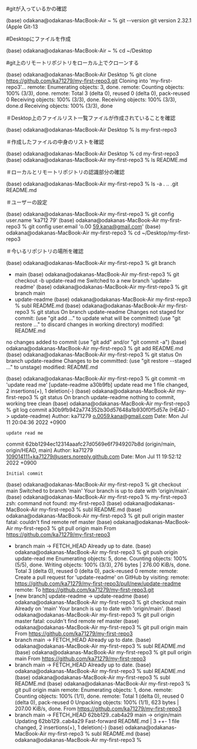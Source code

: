 #gitが入っているかの確認

(base) odakana@odakanas-MacBook-Air ~ % git --version
git version 2.32.1 (Apple Git-13

#Desktopにファイルを作成

(base) odakana@odakanas-MacBook-Air ~ % cd ~/Desktop

#git上のリモートリポジトリをローカル上でクローンする

(base) odakana@odakanas-MacBook-Air Desktop % git clone https://github.com/ka71279/my-first-repo3.git
Cloning into 'my-first-repo3'...
remote: Enumerating objects: 3, done.
remote: Counting objects: 100% (3/3), done.
remote: Total 3 (delta 0), reused 0 (delta 0), pack-reused 0
Receiving objects: 100% (3/3), done.
Receiving objects: 100% (3/3), done.d
Receiving objects: 100% (3/3), done

＃Desktop上のファイルリスト一覧ファイルが作成されていることを確認

(base) odakana@odakanas-MacBook-Air Desktop % ls
my-first-repo3

＃作成したファイルの中身のリストを確認

(base) odakana@odakanas-MacBook-Air Desktop % cd my-first-repo3
(base) odakana@odakanas-MacBook-Air my-first-repo3 % ls
README.md

＃ローカルとリモートリポジトリの認識部分の確認

(base) odakana@odakanas-MacBook-Air my-first-repo3 % ls -a
.		..		.git		README.md

＃ユーザーの設定

(base) odakana@odakanas-MacBook-Air my-first-repo3 % git config user.name 'ka712
79'
(base) odakana@odakanas-MacBook-Air my-first-repo3 % git config user.email 'o.00
59.kana@gmail.com'
(base) odakana@odakanas-MacBook-Air my-first-repo3 % cd ~/Desktop/my-first-repo3

＃今いるリポジトリの場所を確認

(base) odakana@odakanas-MacBook-Air my-first-repo3 % git branch
* main
(base) odakana@odakanas-MacBook-Air my-first-repo3 % git checkout -b update-read
me
Switched to a new branch 'update-readme'
(base) odakana@odakanas-MacBook-Air my-first-repo3 % git branch
  main
* update-readme
(base) odakana@odakanas-MacBook-Air my-first-repo3 % subl README.md
(base) odakana@odakanas-MacBook-Air my-first-repo3 % git status
On branch update-readme
Changes not staged for commit:
  (use "git add <file>..." to update what will be committed)
  (use "git restore <file>..." to discard changes in working directory)
	modified:   README.md

no changes added to commit (use "git add" and/or "git commit -a")
(base) odakana@odakanas-MacBook-Air my-first-repo3 % git add README.md
(base) odakana@odakanas-MacBook-Air my-first-repo3 % git status
On branch update-readme
Changes to be committed:
  (use "git restore --staged <file>..." to unstage)
	modified:   README.md

(base) odakana@odakanas-MacBook-Air my-first-repo3 % git commit -m 'update read
me'
[update-readme a30b9fb] update read me
 1 file changed, 2 insertions(+), 1 deletion(-)
(base) odakana@odakanas-MacBook-Air my-first-repo3 % git status
On branch update-readme
nothing to commit, working tree clean
(base) odakana@odakanas-MacBook-Air my-first-repo3 % git log
commit a30b9fb942a774352b30d57648a1b930f0f5d57e (HEAD -> update-readme)
Author: ka71279 <o.0059.kana@gmail.com>
Date:   Mon Jul 11 20:04:36 2022 +0900

    update read me

commit 62bb1294ec12314aaafc27d0569e6f7949207b8d (origin/main, origin/HEAD, main)
Author: ka71279 <109014111+ka71279@users.noreply.github.com>
Date:   Mon Jul 11 19:52:12 2022 +0900

    Initial commit
(base) odakana@odakanas-MacBook-Air my-first-repo3 % git checkout main
Switched to branch 'main'
Your branch is up to date with 'origin/main'.
(base) odakana@odakanas-MacBook-Air my-first-repo3 % my-first-repo3
zsh: command not found: my-first-repo3
(base) odakana@odakanas-MacBook-Air my-first-repo3 % subl README.md
(base) odakana@odakanas-MacBook-Air my-first-repo3 % git pull origin master
fatal: couldn't find remote ref master
(base) odakana@odakanas-MacBook-Air my-first-repo3 % git pull origin main
From https://github.com/ka71279/my-first-repo3
 * branch            main       -> FETCH_HEAD
Already up to date.
(base) odakana@odakanas-MacBook-Air my-first-repo3 % git push origin update-read
me
Enumerating objects: 5, done.
Counting objects: 100% (5/5), done.
Writing objects: 100% (3/3), 276 bytes | 276.00 KiB/s, done.
Total 3 (delta 0), reused 0 (delta 0), pack-reused 0
remote:
remote: Create a pull request for 'update-readme' on GitHub by visiting:
remote:      https://github.com/ka71279/my-first-repo3/pull/new/update-readme
remote:
To https://github.com/ka71279/my-first-repo3.git
 * [new branch]      update-readme -> update-readme
(base) odakana@odakanas-MacBook-Air my-first-repo3 % git checkout main
Already on 'main'
Your branch is up to date with 'origin/main'.
(base) odakana@odakanas-MacBook-Air my-first-repo3 % git pull origin master
fatal: couldn't find remote ref master
(base) odakana@odakanas-MacBook-Air my-first-repo3 % git pull origin main
From https://github.com/ka71279/my-first-repo3
 * branch            main       -> FETCH_HEAD
Already up to date.
(base) odakana@odakanas-MacBook-Air my-first-repo3 % subl README.md
(base) odakana@odakanas-MacBook-Air my-first-repo3 % git pull origin main
From https://github.com/ka71279/my-first-repo3
 * branch            main       -> FETCH_HEAD
Already up to date.
(base) odakana@odakanas-MacBook-Air my-first-repo3 % subl README.md
(base) odakana@odakanas-MacBook-Air my-first-repo3 % subl README.md
(base) odakana@odakanas-MacBook-Air my-first-repo3 % git pull origin main
remote: Enumerating objects: 1, done.
remote: Counting objects: 100% (1/1), done.
remote: Total 1 (delta 0), reused 0 (delta 0), pack-reused 0
Unpacking objects: 100% (1/1), 623 bytes | 207.00 KiB/s, done.
From https://github.com/ka71279/my-first-repo3
 * branch            main       -> FETCH_HEAD
   62bb129..cab4a29  main       -> origin/main
Updating 62bb129..cab4a29
Fast-forward
 README.md | 3 ++-
 1 file changed, 2 insertions(+), 1 deletion(-)
(base) odakana@odakanas-MacBook-Air my-first-repo3 % subl README.md
(base) odakana@odakanas-MacBook-Air my-first-repo3 %
